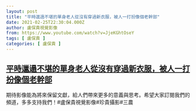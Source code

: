 ```yaml
---
layout: post
title: "平時邋遢不堪的單身老人從沒有穿過新衣服，被人一打扮像個老幹部"
date: 2021-02-25T22:30:04.000Z
author: 盧保貴視覺影像
from: https://www.youtube.com/watch?v=JjeKGhtOseY
tags: [ 盧保貴 ]
categories: [ 盧保貴 ]
---
```

<!--1614292204000-->
[平時邋遢不堪的單身老人從沒有穿過新衣服，被人一打扮像個老幹部](https://www.youtube.com/watch?v=JjeKGhtOseY)
------

<div>
期待影像能為將來保留文獻，給人們帶來更多的意義與思考。希望大家訂閱我們的頻道，多多支持我們！#盧保貴視覺影像#珍貴攝影#三農
</div>
